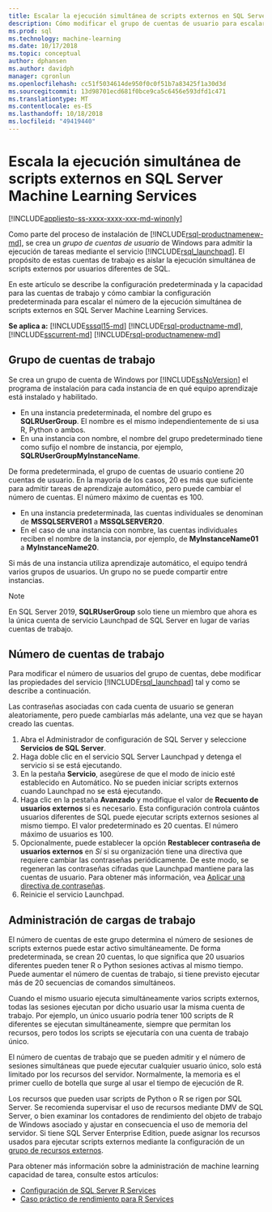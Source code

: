 ```yaml
---
title: Escalar la ejecución simultánea de scripts externos en SQL Server Machine Learning Services | Microsoft Docs
description: Cómo modificar el grupo de cuentas de usuario para escalar de SQL Server Machine Learning Services.
ms.prod: sql
ms.technology: machine-learning
ms.date: 10/17/2018
ms.topic: conceptual
author: dphansen
ms.author: davidph
manager: cgronlun
ms.openlocfilehash: cc51f5034614de950f0c0f51b7a83425f1a30d3d
ms.sourcegitcommit: 13d98701ecd681f0bce9ca5c6456e593dfd1c471
ms.translationtype: MT
ms.contentlocale: es-ES
ms.lasthandoff: 10/18/2018
ms.locfileid: "49419440"
---
```

# <a name="scale-concurrent-execution-of-external-scripts-in-sql-server-machine-learning-services"></a>Escala la ejecución simultánea de scripts externos en SQL Server Machine Learning Services
[!INCLUDE[appliesto-ss-xxxx-xxxx-xxx-md-winonly](../../includes/appliesto-ss-xxxx-xxxx-xxx-md-winonly.md)]

Como parte del proceso de instalación de [!INCLUDE[rsql-productnamenew-md](../../includes/rsql-productnamenew-md.md)], se crea un *grupo de cuentas de usuario* de Windows para admitir la ejecución de tareas mediante el servicio [!INCLUDE[rsql_launchpad](../../includes/rsql-launchpad-md.md)]. El propósito de estas cuentas de trabajo es aislar la ejecución simultánea de scripts externos por usuarios diferentes de SQL.

En este artículo se describe la configuración predeterminada y la capacidad para las cuentas de trabajo y cómo cambiar la configuración predeterminada para escalar el número de la ejecución simultánea de scripts externos en SQL Server Machine Learning Services.

**Se aplica a:** [!INCLUDE[sssql15-md](../../includes/sssql15-md.md)] [!INCLUDE[rsql-productname-md](../../includes/rsql-productname-md.md)], [!INCLUDE[sscurrent-md](../../includes/sscurrent-md.md)] [!INCLUDE[rsql-productnamenew-md](../../includes/rsql-productnamenew-md.md)]

## <a name="worker-account-group"></a>Grupo de cuentas de trabajo

Se crea un grupo de cuenta de Windows por [!INCLUDE[ssNoVersion](../../includes/ssnoversion-md.md)] el programa de instalación para cada instancia de en qué equipo aprendizaje está instalado y habilitado.

- En una instancia predeterminada, el nombre del grupo es **SQLRUserGroup**. El nombre es el mismo independientemente de si usa R, Python o ambos.
- En una instancia con nombre, el nombre del grupo predeterminado tiene como sufijo el nombre de instancia, por ejemplo, **SQLRUserGroupMyInstanceName**.

De forma predeterminada, el grupo de cuentas de usuario contiene 20 cuentas de usuario. En la mayoría de los casos, 20 es más que suficiente para admitir tareas de aprendizaje automático, pero puede cambiar el número de cuentas. El número máximo de cuentas es 100.

- En una instancia predeterminada, las cuentas individuales se denominan de **MSSQLSERVER01** a **MSSQLSERVER20**.
- En el caso de una instancia con nombre, las cuentas individuales reciben el nombre de la instancia, por ejemplo, de **MyInstanceName01** a **MyInstanceName20**.

Si más de una instancia utiliza aprendizaje automático, el equipo tendrá varios grupos de usuarios. Un grupo no se puede compartir entre instancias.

> [!Note]
> En SQL Server 2019, **SQLRUserGroup** solo tiene un miembro que ahora es la única cuenta de servicio Launchpad de SQL Server en lugar de varias cuentas de trabajo.

<a name = "HowToChangeGroup"> </a>

## <a name="number-of-worker-accounts"></a>Número de cuentas de trabajo

Para modificar el número de usuarios del grupo de cuentas, debe modificar las propiedades del servicio [!INCLUDE[rsql_launchpad](../../includes/rsql-launchpad-md.md)] tal y como se describe a continuación.

Las contraseñas asociadas con cada cuenta de usuario se generan aleatoriamente, pero puede cambiarlas más adelante, una vez que se hayan creado las cuentas.

1. Abra el Administrador de configuración de SQL Server y seleccione **Servicios de SQL Server**.
2. Haga doble clic en el servicio SQL Server Launchpad y detenga el servicio si se está ejecutando.
3.  En la pestaña **Servicio**, asegúrese de que el modo de inicio esté establecido en Automático. No se pueden iniciar scripts externos cuando Launchpad no se está ejecutando.
4.  Haga clic en la pestaña **Avanzado** y modifique el valor de **Recuento de usuarios externos** si es necesario. Esta configuración controla cuántos usuarios diferentes de SQL puede ejecutar scripts externos sesiones al mismo tiempo. El valor predeterminado es 20 cuentas. El número máximo de usuarios es 100.
5. Opcionalmente, puede establecer la opción **Restablecer contraseña de usuarios externos** en _Sí_ si su organización tiene una directiva que requiere cambiar las contraseñas periódicamente. De este modo, se regeneran las contraseñas cifradas que Launchpad mantiene para las cuentas de usuario. Para obtener más información, vea [Aplicar una directiva de contraseñas](#bkmk_EnforcePolicy).
6.  Reinicie el servicio Launchpad.

## <a name="managing-workloads"></a>Administración de cargas de trabajo

El número de cuentas de este grupo determina el número de sesiones de scripts externos puede estar activo simultáneamente.  De forma predeterminada, se crean 20 cuentas, lo que significa que 20 usuarios diferentes pueden tener R o Python sesiones activas al mismo tiempo. Puede aumentar el número de cuentas de trabajo, si tiene previsto ejecutar más de 20 secuencias de comandos simultáneos.

Cuando el mismo usuario ejecuta simultáneamente varios scripts externos, todas las sesiones ejecutan por dicho usuario usar la misma cuenta de trabajo. Por ejemplo, un único usuario podría tener 100 scripts de R diferentes se ejecutan simultáneamente, siempre que permitan los recursos, pero todos los scripts se ejecutaría con una cuenta de trabajo único.

El número de cuentas de trabajo que se pueden admitir y el número de sesiones simultáneas que puede ejecutar cualquier usuario único, solo está limitado por los recursos del servidor. Normalmente, la memoria es el primer cuello de botella que surge al usar el tiempo de ejecución de R.

Los recursos que pueden usar scripts de Python o R se rigen por SQL Server. Se recomienda supervisar el uso de recursos mediante DMV de SQL Server, o bien examinar los contadores de rendimiento del objeto de trabajo de Windows asociado y ajustar en consecuencia el uso de memoria del servidor. Si tiene SQL Server Enterprise Edition, puede asignar los recursos usados para ejecutar scripts externos mediante la configuración de un [grupo de recursos externos](../../advanced-analytics/r-services/how-to-create-a-resource-pool-for-r.md).

Para obtener más información sobre la administración de machine learning capacidad de tarea, consulte estos artículos:

- [Configuración de SQL Server R Services](../../advanced-analytics/r/sql-server-configuration-r-services.md)
- [Caso práctico de rendimiento para R Services](../../advanced-analytics/r/performance-case-study-r-services.md)
